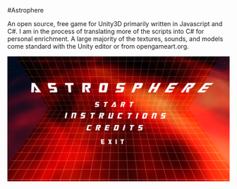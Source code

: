 #Astrophere

An open source, free game for Unity3D primarily written in Javascript and C#. I am in the process of translating more
of the scripts into C# for personal enrichment. A large majority of the textures, sounds, and models come standard with 
the Unity editor or from opengameart.org.

![alt tag](https://github.com/CogBear/Astrosphere/blob/master/img/Astrosphere.PNG)
